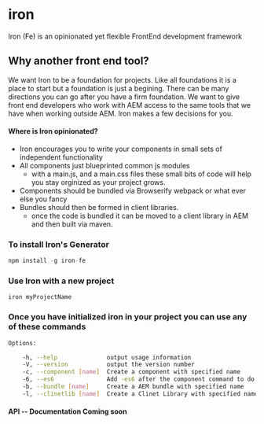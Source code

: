 # iron
Iron (Fe) is an opinionated yet flexible FrontEnd development framework

## Why another front end tool?
We want Iron to be a foundation for projects. Like all foundations it is a place to start but a foundation is just a begining. There can be many directions you can go after you have a firm foundation. We want to give front end developers who work with AEM access to the same tools that we have when working outside AEM. Iron makes a few decisions for you.
#### Where is Iron opinionated?
- Iron encourages you to write your components in small sets of independent functionality
- All components just blueprinted common js modules
  - with a main.js, and a main.css files these small bits of code will help you stay orginized as your project grows.
- Components should be bundled via Browserify webpack or what ever else you fancy
- Bundles should then be formed in client libraries.
  - once the code is bundled it can be moved to a client library in AEM and then built via maven.

### To install Iron's Generator
```js
npm install -g iron-fe
```

### Use Iron with a new project
```iron myProjectName```

### Once you have initialized iron in your project you can use any of these commands

```bash
Options:

    -h, --help              output usage information
    -V, --version           output the version number
    -c, --component [name]  Create a component with specified name
    -6, --es6               Add -es6 after the component command to do the es6 components
    -b, --bundle [name]     Create a AEM bundle with specified name
    -l, --clinetlib [name]  Create a Clinet Library with specified name
```

#### API -- Documentation Coming soon 
